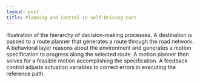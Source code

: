 ```yaml
---
layout: post
title: Planning and Control in Self-Driving Cars
---
```


Illustration of the hierarchy of decision-making processes. A destination is passed to a route planner that generates a route through the road network. A behavioral layer reasons about the environment and generates a motion specification to progress along the selected route. A motion planner then solves for a feasible motion accomplishing the specification. A feedback control adjusts actuation variables to correct errors in executing the reference path.